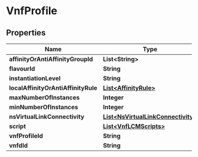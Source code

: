 
# VnfProfile

## Properties
Name | Type | Description | Notes
------------ | ------------- | ------------- | -------------
**affinityOrAntiAffinityGroupId** | **List&lt;String&gt;** |  |  [optional]
**flavourId** | **String** |  |  [optional]
**instantiationLevel** | **String** |  |  [optional]
**localAffinityOrAntiAffinityRule** | [**List&lt;AffinityRule&gt;**](AffinityRule.md) |  |  [optional]
**maxNumberOfInstances** | **Integer** |  |  [optional]
**minNumberOfInstances** | **Integer** |  |  [optional]
**nsVirtualLinkConnectivity** | [**List&lt;NsVirtualLinkConnectivity&gt;**](NsVirtualLinkConnectivity.md) |  |  [optional]
**script** | [**List&lt;VnfLCMScripts&gt;**](VnfLCMScripts.md) |  |  [optional]
**vnfProfileId** | **String** |  |  [optional]
**vnfdId** | **String** |  |  [optional]



